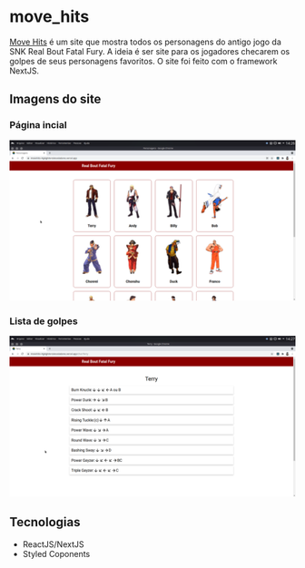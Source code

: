 # move_hits

[Move Hits](https://jogosdeluta.online/) é um site que mostra todos os personagens do antigo jogo da SNK Real Bout Fatal Fury. A ideia é ser site para os jogadores
checarem os golpes de seus personagens favoritos. O site foi feito com o framework NextJS.

## Imagens do site

### Página incial
![Página inical do site](https://github.com/talesvaladares/move_hits/blob/master/home.png)

### Lista de golpes
![slug de personagem](https://github.com/talesvaladares/move_hits/blob/master/slug.png)

## Tecnologias

* ReactJS/NextJS
* Styled Coponents

